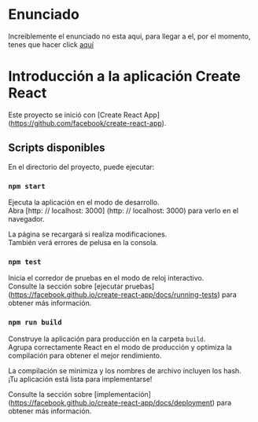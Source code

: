 # Enunciado

Increiblemente el enunciado no esta aqui, para llegar a el, por el momento, tenes que hacer click [aquí](https://auspicious-sunfish-a4d.notion.site/Dise-o-Adaptable-4180714f4fa5417b988ff02a347baa1d)

# Introducción a la aplicación Create React

Este proyecto se inició con [Create React App] (https://github.com/facebook/create-react-app).

## Scripts disponibles

En el directorio del proyecto, puede ejecutar:

### `npm start`

Ejecuta la aplicación en el modo de desarrollo. \
Abra [http: // localhost: 3000] (http: // localhost: 3000) para verlo en el navegador.

La página se recargará si realiza modificaciones. \
También verá errores de pelusa en la consola.

### `npm test`

Inicia el corredor de pruebas en el modo de reloj interactivo. \
Consulte la sección sobre [ejecutar pruebas] (https://facebook.github.io/create-react-app/docs/running-tests) para obtener más información.

### `npm run build`

Construye la aplicación para producción en la carpeta `build`. \
Agrupa correctamente React en el modo de producción y optimiza la compilación para obtener el mejor rendimiento.

La compilación se minimiza y los nombres de archivo incluyen los hash. \
¡Tu aplicación está lista para implementarse!

Consulte la sección sobre [implementación] (https://facebook.github.io/create-react-app/docs/deployment) para obtener más información.
